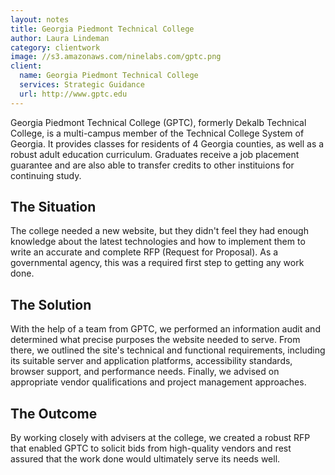 ```yaml
---
layout: notes
title: Georgia Piedmont Technical College
author: Laura Lindeman
category: clientwork
image: //s3.amazonaws.com/ninelabs.com/gptc.png
client:
  name: Georgia Piedmont Technical College
  services: Strategic Guidance
  url: http://www.gptc.edu
---
```

Georgia Piedmont Technical College (GPTC), formerly Dekalb Technical College, is a multi-campus member of the Technical College System of Georgia. It provides classes for residents of 4 Georgia counties, as well as a robust adult education curriculum. Graduates receive a job placement guarantee and are also able to transfer credits to other instituions for continuing study.

## The Situation
The college needed a new website, but they didn't feel they had enough knowledge about the latest technologies and how to implement them to write an accurate and complete RFP (Request for Proposal). As a governmental agency, this was a required first step to getting any work done. 

## The Solution
With the help of a team from GPTC, we performed an information audit and determined what precise purposes the website needed to serve. From there, we outlined the site's technical and functional requirements, including its suitable server and application platforms, accessibility standards, browser support, and performance needs. Finally, we advised on appropriate vendor qualifications and project management approaches. 

## The Outcome
By working closely with advisers at the college, we created a robust RFP that enabled GPTC to solicit bids from high-quality vendors and rest assured that the work done would ultimately serve its needs well.